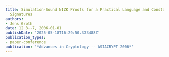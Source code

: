 ```yaml
---
title: Simulation-Sound NIZK Proofs for a Practical Language and Constant Size Group
  Signatures
authors:
- Jens Groth
date: 12 3--7, 2006-01-01
publishDate: '2025-05-18T16:29:50.373488Z'
publication_types:
- paper-conference
publication: '*Advances in Cryptology -- ASIACRYPT 2006*'
---
```

